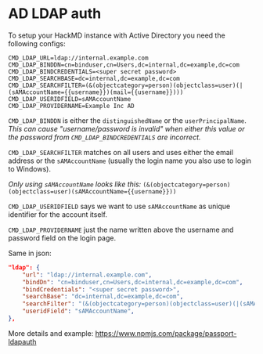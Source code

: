 AD LDAP auth
===


To setup your HackMD instance with Active Directory you need the following configs:

```
CMD_LDAP_URL=ldap://internal.example.com
CMD_LDAP_BINDDN=cn=binduser,cn=Users,dc=internal,dc=example,dc=com
CMD_LDAP_BINDCREDENTIALS=<super secret password>
CMD_LDAP_SEARCHBASE=dc=internal,dc=example,dc=com
CMD_LDAP_SEARCHFILTER=(&(objectcategory=person)(objectclass=user)(|(sAMAccountName={{username}})(mail={{username}})))
CMD_LDAP_USERIDFIELD=sAMAccountName
CMD_LDAP_PROVIDERNAME=Example Inc AD
```


`CMD_LDAP_BINDDN` is either the `distinguishedName` or the `userPrincipalName`. *This can cause "username/password is invalid" when either this value or the password from `CMD_LDAP_BINDCREDENTIALS` are incorrect.*

`CMD_LDAP_SEARCHFILTER` matches on all users and uses either the email address or the `sAMAccountName` (usually the login name you also use to login to Windows).

*Only using `sAMAccountName` looks like this:* `(&(objectcategory=person)(objectclass=user)(sAMAccountName={{username}}))`

`CMD_LDAP_USERIDFIELD` says we want to use `sAMAccountName` as unique identifier for the account itself.

`CMD_LDAP_PROVIDERNAME` just the name written above the username and password field on the login page.


Same in json:

```json
"ldap": {
    "url": "ldap://internal.example.com",
    "bindDn": "cn=binduser,cn=Users,dc=internal,dc=example,dc=com",
    "bindCredentials": "<super secret password>",
    "searchBase": "dc=internal,dc=example,dc=com",
    "searchFilter": "(&(objectcategory=person)(objectclass=user)(|(sAMAccountName={{username}})(mail={{username}})))",
    "useridField": "sAMAccountName",
},
```

More details and example: https://www.npmjs.com/package/passport-ldapauth
